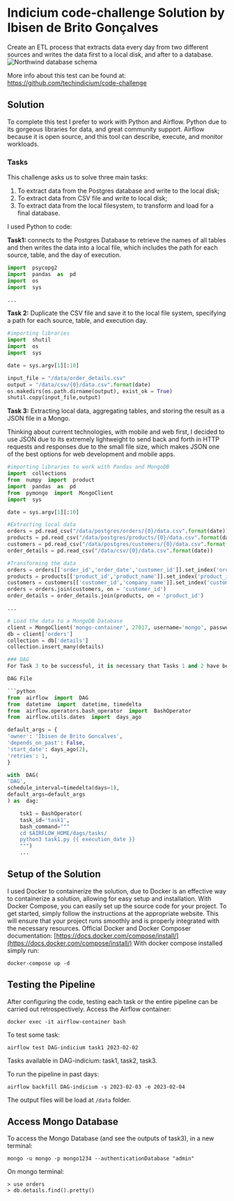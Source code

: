 # Indicium code-challenge Solution by Ibisen de Brito Gonçalves

Create an ETL process that extracts data every day from two different sources and writes the data first to a local disk, and after to a database. 
![Northwind database schema](https://user-images.githubusercontent.com/49417424/105997621-9666b980-608a-11eb-86fd-db6b44ece02a.png)

More info about this test can be found at: https://github.com/techindicium/code-challenge

## Solution

To complete this test I prefer to work with Python and Airflow. 
Python due to its gorgeous libraries for data, and great community support.
Airflow because it is open source, and this tool can describe, execute, and monitor workloads.

### Tasks
This challenge asks us to solve three main tasks:
1. To extract data from the Postgres database and write to the local disk;
2. To extract data from CSV file and write to local disk;
3. To extract data from the local filesystem, to transform and load for a final database.

I used Python to code:

**Task1:** connects to the Postgres Database to retrieve the names of all tables and then writes the data into a local file, which includes the path for each source, table, and the day of execution. 
```python
import  psycopg2
import  pandas  as  pd
import  os
import  sys

...

``` 
**Task 2:** Duplicate the CSV file and save it to the local file system, specifying a path for each source, table, and execution day. 
```python
#importing libraries
import  shutil
import  os
import  sys

date = sys.argv[1][:10]

input_file = "/data/order_details.csv"
output = "/data/csv/{0}/data.csv".format(date)
os.makedirs(os.path.dirname(output), exist_ok = True)
shutil.copy(input_file,output)
```
**Task 3:** Extracting local data, aggregating tables, and storing the result as a JSON file in a Mongo. 

Thinking about current technologies, with mobile and web first, I decided to use JSON due to its extremely lightweight to send back and forth in HTTP requests and responses due to the small file size, which makes JSON one of the best options for web development and mobile apps.
```python
#importing libraries to work with Pandas and MongoDB
import  collections
from  numpy  import  product
import  pandas  as  pd
from  pymongo  import  MongoClient
import  sys

date = sys.argv[1][:10]

#Extracting local data
orders = pd.read_csv("/data/postgres/orders/{0}/data.csv".format(date))
products = pd.read_csv("/data/postgres/products/{0}/data.csv".format(date))
customers = pd.read_csv("/data/postgres/customers/{0}/data.csv".format(date))
order_details = pd.read_csv("/data/csv/{0}/data.csv".format(date))

#Transforming the data
orders = orders[['order_id','order_date','customer_id']].set_index('order_id')
products = products[['product_id','product_name']].set_index('product_id')
customers = customers[['customer_id','company_name']].set_index('customer_id')
orders = orders.join(customers, on = 'customer_id')
order_details = order_details.join(products, on = 'product_id')

...

# Load the data to a MongoDB Database
client = MongoClient('mongo-container', 27017, username='mongo', password = 'mongo1234')
db = client['orders']
collection = db['details']
collection.insert_many(details)

### DAG
For Task 3 to be successful, it is necessary that Tasks 1 and 2 have been executed without issue. To ensure this, Airflow requires a DAG to be created. This DAG is set to run daily and its last line enforces the necessary dependencies between the tasks.

DAG File

```python
from  airflow  import  DAG
from  datetime  import  datetime, timedelta
from  airflow.operators.bash_operator  import  BashOperator
from  airflow.utils.dates  import  days_ago

default_args = {
'owner': 'Ibisen de Brito Goncalves',
'depends_on_past': False,
'start_date': days_ago(2),
'retries': 1,
}

with  DAG(
'DAG',
schedule_interval=timedelta(days=1),
default_args=default_args
) as  dag:

	tsk1 = BashOperator(
	task_id='task1',
	bash_command="""
	cd $AIRFLOW_HOME/dags/tasks/
	python3 task1.py {{ execution_date }}
	""")
	...
```
## Setup of the Solution

I used Docker to containerize the solution, due to Docker is an effective way to containerize a solution, allowing for easy setup and installation. With Docker Compose, you can easily set up the source code for your project. To get started, simply follow the instructions at the appropriate website. This will ensure that your project runs smoothly and is properly integrated with the necessary resources. Official Docker and Docker Composer documentation: [https://docs.docker.com/compose/install/](https://docs.docker.com/compose/install/)
With docker compose installed simply run:

```
docker-compose up -d
```
## Testing the Pipeline

After configuring the code, testing each task or the entire pipeline can be carried out retrospectively.
Access the Airflow container:
```
docker exec -it airflow-container bash
```
To test some task:

```
airflow test DAG-indicium task1 2023-02-02
```
Tasks available in DAG-indicium: task1, task2, task3. 

To run the pipeline in past days:
```
airflow backfill DAG-indicium -s 2023-02-03 -e 2023-02-04
```
The output files will be load at `/data` folder.

## Access Mongo Database

To access the Mongo Database (and see the outputs of task3), in a new terminal:
```
mongo -u mongo -p mongo1234 --authenticationDatabase "admin"
```
On mongo terminal:
```
> use orders
> db.details.find().pretty()
```
